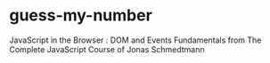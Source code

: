 # guess-my-number
JavaScript in the Browser : DOM and Events Fundamentals from The Complete JavaScript Course of Jonas Schmedtmann

